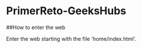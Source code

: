 # PrimerReto-GeeksHubs

##How to enter the web

Enter the web starting with the file 'home/index.html'.
